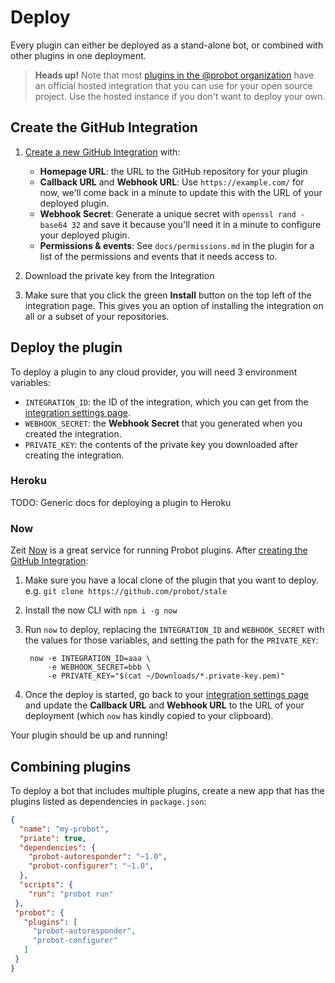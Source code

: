 # Deploy

Every plugin can either be deployed as a stand-alone bot, or combined with other plugins in one deployment.

> **Heads up!** Note that most [plugins in the @probot organization](https://github.com/search?q=topic%3Aprobot-plugin+org%3Aprobot&type=Repositories) have an official hosted integration that you can use for your open source project. Use the hosted instance if you don't want to deploy your own.

## Create the GitHub Integration

1. [Create a new GitHub Integration](https://github.com/settings/integrations/new) with:
    - **Homepage URL**: the URL to the GitHub repository for your plugin
    - **Callback URL** and **Webhook URL**: Use `https://example.com/` for now, we'll come back in a minute to update this with the URL of your deployed plugin.
    - **Webhook Secret**: Generate a unique secret with `openssl rand -base64 32` and save it because you'll need it in a minute to configure your deployed plugin.
    - **Permissions & events**: See `docs/permissions.md` in the plugin for a list of the permissions and events that it needs access to.

1. Download the private key from the Integration

1. Make sure that you click the green **Install** button on the top left of the integration page. This gives you an option of installing the integration on all or a subset of your repositories.

## Deploy the plugin

To deploy a plugin to any cloud provider, you will need 3 environment variables:

- `INTEGRATION_ID`: the ID of the integration, which you can get from the [integration settings page](https://github.com/settings/integrations).
- `WEBHOOK_SECRET`: the **Webhook Secret** that you generated when you created the integration.
- `PRIVATE_KEY`: the contents of the private key you downloaded after creating the integration.

### Heroku

TODO: Generic docs for deploying a plugin to Heroku

### Now

Zeit [Now](http://zeit.co/now) is a great service for running Probot plugins. After [creating the GitHub Integration](#create-the-github-integration):

1. Make sure you have a local clone of the plugin that you want to deploy. e.g. `git clone https://github.com/probot/stale`

1. Install the now CLI with `npm i -g now`

1. Run `now` to deploy, replacing the `INTEGRATION_ID` and `WEBHOOK_SECRET` with the values for those variables, and setting the path for the `PRIVATE_KEY`:

        now -e INTEGRATION_ID=aaa \
            -e WEBHOOK_SECRET=bbb \
            -e PRIVATE_KEY="$(cat ~/Downloads/*.private-key.pem)"

1. Once the deploy is started, go back to your [integration settings page](https://github.com/settings/integrations) and update the **Callback URL** and **Webhook URL** to the URL of your deployment (which `now` has kindly copied to your clipboard).

Your plugin should be up and running!

## Combining plugins

To deploy a bot that includes multiple plugins, create a new app that has the plugins listed as dependencies in `package.json`:

```json
{
  "name": "my-probot",
  "priate": true,
  "dependencies": {
    "probot-autoresponder": "~1.0",
    "probot-configurer": "~1.0",
  },
  "scripts": {
    "run": "probot run"
 },
 "probot": {
   "plugins": [
     "probot-autoresponder",
     "probot-configurer"
   ]
 }
}
```
